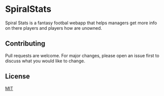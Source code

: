 # SpiralStats

Spiral Stats is a fantasy footbal webapp that helps managers get more info on there players and players how are unowned.

## Contributing
Pull requests are welcome. For major changes, please open an issue first to discuss what you would like to change.

## License
[MIT](https://choosealicense.com/licenses/mit/)